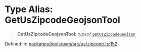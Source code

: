 # Type Alias: GetUsZipcodeGeojsonTool

> **GetUsZipcodeGeojsonTool**: *typeof* [`getUsZipcodeGeojson`](../variables/getUsZipcodeGeojson.md)

Defined in: [packages/tools/osm/src/us/zipcode.ts:152](https://github.com/GeoDaCenter/openassistant/blob/28e38a23cf528ccfe10391135d12fba8d3e385da/packages/tools/osm/src/us/zipcode.ts#L152)
